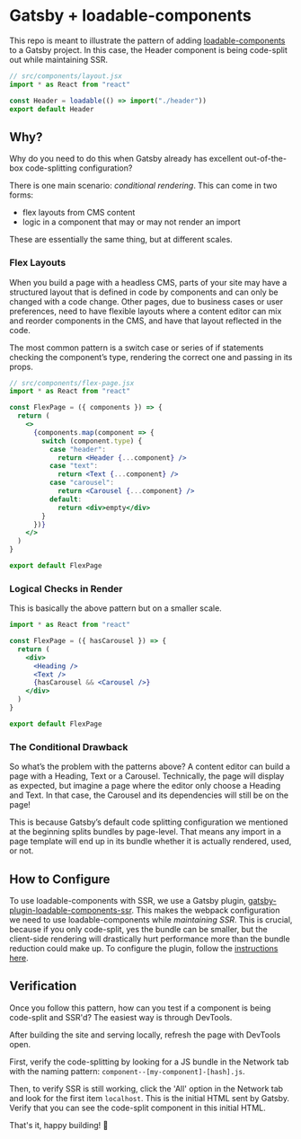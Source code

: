 # Gatsby + loadable-components

This repo is meant to illustrate the pattern of adding [loadable-components](https://loadable-components.com/docs/getting-started/) to a Gatsby project. In this case, the Header component is being code-split out while maintaining SSR.

```jsx
// src/components/layout.jsx
import * as React from "react"

const Header = loadable(() => import("./header"))
export default Header
```

## Why?

Why do you need to do this when Gatsby already has excellent out-of-the-box code-splitting configuration?

There is one main scenario: _conditional rendering_. This can come in two forms:

- flex layouts from CMS content
- logic in a component that may or may not render an import

These are essentially the same thing, but at different scales.

### Flex Layouts

When you build a page with a headless CMS, parts of your site may have a structured layout that is defined in code by components and can only be changed with a code change. Other pages, due to business cases or user preferences, need to have flexible layouts where a content editor can mix and reorder components in the CMS, and have that layout reflected in the code.

The most common pattern is a switch case or series of if statements checking the component’s type, rendering the correct one and passing in its props.

```jsx
// src/components/flex-page.jsx
import * as React from "react"

const FlexPage = ({ components }) => {
  return (
    <>
      {components.map(component => {
        switch (component.type) {
          case "header":
            return <Header {...component} />
          case "text":
            return <Text {...component} />
          case "carousel":
            return <Carousel {...component} />
          default:
            return <div>empty</div>
        }
      })}
    </>
  )
}

export default FlexPage
```

### Logical Checks in Render

This is basically the above pattern but on a smaller scale.

```jsx
import * as React from "react"

const FlexPage = ({ hasCarousel }) => {
  return (
    <div>
      <Heading />
      <Text />
      {hasCarousel && <Carousel />}
    </div>
  )
}

export default FlexPage
```

### The Conditional Drawback

So what’s the problem with the patterns above? A content editor can build a page with a Heading, Text or a Carousel. Technically, the page will display as expected, but imagine a page where the editor only choose a Heading and Text. In that case, the Carousel and its dependencies will still be on the page!

This is because Gatsby’s default code splitting configuration we mentioned at the beginning splits bundles by page-level. That means any import in a page template will end up in its bundle whether it is actually rendered, used, or not.

## How to Configure

To use loadable-components with SSR, we use a Gatsby plugin, [gatsby-plugin-loadable-components-ssr](https://github.com/graysonhicks/gatsby-plugin-loadable-components-ssr). This makes the webpack configuration we need to use loadable-components while _maintaining SSR_. This is crucial, because if you only code-split, yes the bundle can be smaller, but the client-side rendering will drastically hurt performance more than the bundle reduction could make up. To configure the plugin, follow the [instructions here](https://github.com/graysonhicks/gatsby-plugin-loadable-components-ssr).

## Verification

Once you follow this pattern, how can you test if a component is being code-split and SSR'd? The easiest way is through DevTools.

After building the site and serving locally, refresh the page with DevTools open.

First, verify the code-splitting by looking for a JS bundle in the Network tab with the naming pattern: `component--[my-component]-[hash].js`.

Then, to verify SSR is still working, click the 'All' option in the Network tab and look for the first item `localhost`. This is the initial HTML sent by Gatsby. Verify that you can see the code-split component in this initial HTML.

That's it, happy building! 🎉
